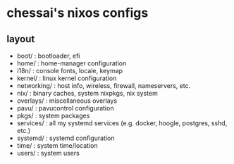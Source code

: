 chessai's nixos configs
=======================

## layout
* boot/       : bootloader, efi
* home/       : home-manager configuration
* i18n/       : console fonts, locale, keymap
* kernel/     : linux kernel configuration
* networking/ : host info, wireless, firewall, nameservers, etc.
* nix/        : binary caches, system nixpkgs, nix system
* overlays/   : miscellaneous overlays
* pavu/       : pavucontrol configuration
* pkgs/       : system packages
* services/   : all my systemd services (e.g. docker, hoogle, postgres, sshd, etc.)
* systemd/    : systemd configuration
* time/       : system time/location
* users/      : system users
